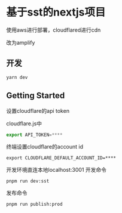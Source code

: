 # 基于sst的nextjs项目

使用aws进行部署，cloudflared进行cdn

改为amplify

## 开发
```shell
yarn dev
```

## Getting Started
设置cloudflare的api token

cloudflare.js中 
```js
export API_TOKEN=****
```
终端设置cloudflare的account id
```shell
export CLOUDFLARE_DEFAULT_ACCOUNT_ID=****
```
开发环境直连本地localhost:3001
开发命令
```shell
pnpm run dev:sst
```
发布命令
```shell
pnpm run publish:prod
```
